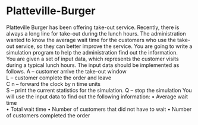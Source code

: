# Platteville-Burger
Platteville Burger has been offering take-out service. Recently, there is always a long line for take-out during the lunch hours. The administration wanted to know the average wait time for the customers who use the take-out service, so they can better improve the service. You are going to write a simulation program to help the administration find out the information.     
You are given a set of input data, which represents the customer visits during a typical lunch hours. The input data should be implemented as follows. 
      A      – customer arrive the take-out window   
	    L      – customer complete the order and leave       
      C n    – forward the clock by n time units  
      S    	 – print the current statistics for the simulation. 
      Q    	 – stop the simulation 
You will use the input data to find out the following information: 
•	Average wait time  
•	Total wait time 
•	Number of customers that did not have to wait 
•	Number of customers completed the order    
